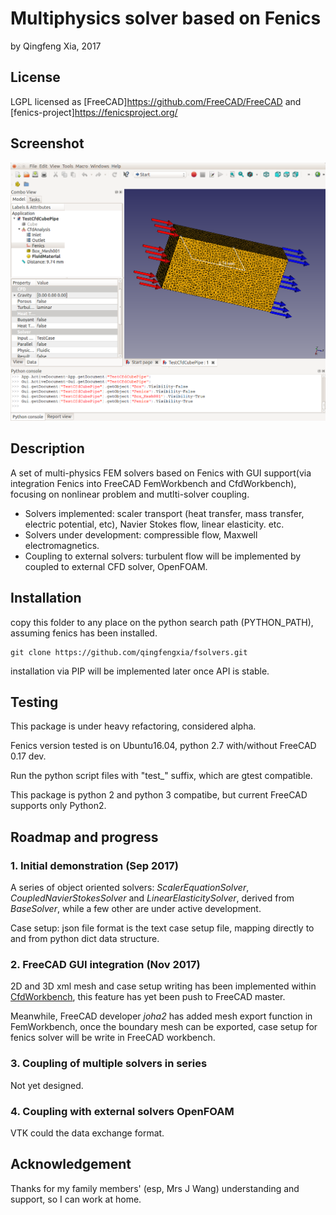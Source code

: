 # Multiphysics solver based on Fenics

by Qingfeng Xia, 2017

## License

LGPL licensed as [FreeCAD]<https://github.com/FreeCAD/FreeCAD> and [fenics-project]<https://fenicsproject.org/>

## Screenshot

![FenicsSolver as a CFD solver in CfdWorkbench of FreeCAD](FenicsSolver_FreeCAD.png?raw=true "FenicsSolver as a CFD solver in CfdWorkbench of FreeCAD")

## Description

A set of multi-physics FEM solvers based on Fenics with GUI support(via integration Fenics into FreeCAD FemWorkbench and CfdWorkbench), focusing on nonlinear problem and mutlti-solver coupling.

+ Solvers implemented:  scaler transport (heat transfer, mass transfer, electric potential, etc), Navier Stokes flow, linear elasticity. etc. 
+ Solvers under development: compressible flow, Maxwell electromagnetics.
+ Coupling to external solvers: turbulent flow will be implemented by coupled to external CFD solver, OpenFOAM.

## Installation

copy this folder to any place on the python search path (PYTHON_PATH), assuming fenics has been installed. 

```
git clone https://github.com/qingfengxia/fsolvers.git
```

installation via PIP will be implemented later once API is stable. 

## Testing

This package is under heavy refactoring, considered alpha.

Fenics version tested is on Ubuntu16.04, python 2.7 with/without FreeCAD 0.17 dev.

Run the python script files with "test_" suffix, which are gtest compatible. 

This package is python 2 and python 3 compatibe, but current FreeCAD supports only Python2.


## Roadmap and progress

### 1. Initial demonstration (Sep 2017)

A series of object oriented solvers: *ScalerEquationSolver*, *CoupledNavierStokesSolver* and *LinearElasticitySolver*, derived from *BaseSolver*, while a few other are under active development. 

Case setup: json file format is the text case setup file, mapping directly to and from python dict data structure.

### 2. FreeCAD GUI integration (Nov 2017)

2D and 3D xml mesh and case setup writing has been implemented within [CfdWorkbench](https://github.com/qingfengxia/Cfd), this feature has yet been push to FreeCAD master.
 
Meanwhile, FreeCAD developer *joha2* has added mesh export function in FemWorkbench, once the boundary mesh can be exported, case setup for fenics solver will be write in FreeCAD workbench.


### 3. Coupling of multiple solvers in series

Not yet designed.

### 4. Coupling with external solvers OpenFOAM

VTK could the data exchange format. 


## Acknowledgement

Thanks for my family members' (esp, Mrs J Wang) understanding and support, so I can work at home.




